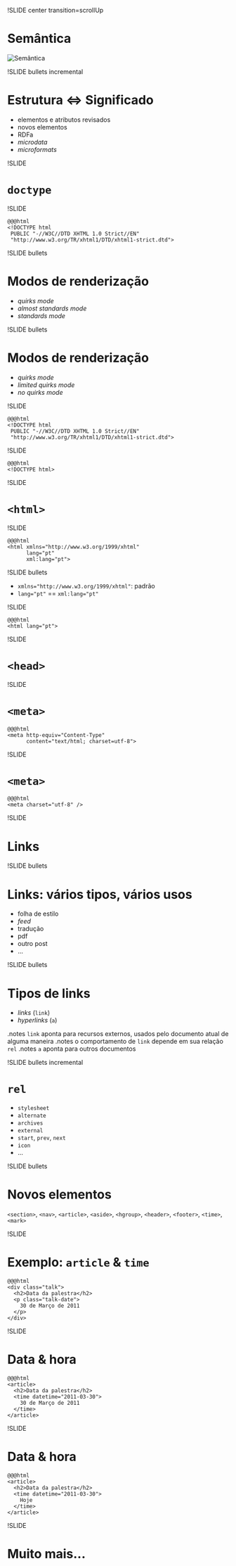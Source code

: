 !SLIDE center transition=scrollUp

# Semântica #

![Semântica](semantics.png)

!SLIDE bullets incremental

# Estrutura <=> Significado #

* elementos e atributos revisados
* novos elementos
* RDFa
* _microdata_
* _microformats_



!SLIDE

# `doctype` #

!SLIDE

    @@@html
    <!DOCTYPE html
     PUBLIC "-//W3C//DTD XHTML 1.0 Strict//EN"
     "http://www.w3.org/TR/xhtml1/DTD/xhtml1-strict.dtd">

!SLIDE bullets

# Modos de renderização #

* _quirks mode_
* _almost standards mode_
* _standards mode_

!SLIDE bullets

# Modos de renderização #

* _quirks mode_
* _limited quirks mode_
* _no quirks mode_

!SLIDE

    @@@html
    <!DOCTYPE html
     PUBLIC "-//W3C//DTD XHTML 1.0 Strict//EN"
     "http://www.w3.org/TR/xhtml1/DTD/xhtml1-strict.dtd">

!SLIDE

    @@@html
    <!DOCTYPE html>



!SLIDE

# `<html>` #

!SLIDE

    @@@html
    <html xmlns="http://www.w3.org/1999/xhtml"
          lang="pt"
          xml:lang="pt">

!SLIDE bullets

* `xmlns="http://www.w3.org/1999/xhtml"`: padrão
* `lang="pt"` == `xml:lang="pt"`

!SLIDE

    @@@html
    <html lang="pt">





!SLIDE

# `<head>` #

!SLIDE

# `<meta>` #

    @@@html
    <meta http-equiv="Content-Type"
          content="text/html; charset=utf-8">

!SLIDE

# `<meta>` #

    @@@html
    <meta charset="utf-8" />





!SLIDE

# Links #


!SLIDE bullets

# Links: vários tipos, vários usos #

* folha de estilo
* _feed_
* tradução
* pdf
* outro post
* ...

!SLIDE bullets

# Tipos de links #

* _links_ (`link`)
* _hyperlinks_ (`a`)

.notes `link` aponta para recursos externos, usados pelo documento atual de alguma maneira
.notes o comportamento de `link` depende em sua relação `rel`
.notes `a` aponta para outros documentos

!SLIDE bullets incremental

# `rel` #

* `stylesheet`
* `alternate`
* `archives`
* `external`
* `start`, `prev`, `next`
* `icon`
* ...





!SLIDE bullets

# Novos elementos #

`<section>`, `<nav>`, `<article>`, `<aside>`, `<hgroup>`,
`<header>`, `<footer>`, `<time>`, `<mark>`

!SLIDE

# Exemplo: `article` & `time` #

    @@@html
    <div class="talk">
      <h2>Data da palestra</h2>
      <p class="talk-date">
        30 de Março de 2011
      </p>
    </div>

!SLIDE

# Data & hora #

    @@@html
    <article>
      <h2>Data da palestra</h2>
      <time datetime="2011-03-30">
        30 de Março de 2011
      </time>
    </article>

!SLIDE

# Data & hora #

    @@@html
    <article>
      <h2>Data da palestra</h2>
      <time datetime="2011-03-30">
        Hoje
      </time>
    </article>




!SLIDE

# Muito mais... #
